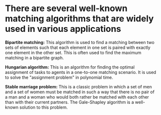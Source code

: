 # There are several well-known matching algorithms that are widely used in various applications

**Bipartite matching:** This algorithm is used to find a matching between two sets of elements such that each element in one set is paired with exactly one element in the other set. This is often used to find the maximum matching in a bipartite graph.

**Hungarian algorithm:** This is an algorithm for finding the optimal assignment of tasks to agents in a one-to-one matching scenario. It is used to solve the "assignment problem" in polynomial time.

**Stable marriage problem:** This is a classic problem in which a set of men and a set of women must be matched in such a way that there is no pair of a man and a woman who would both rather be matched with each other than with their current partners. The Gale-Shapley algorithm is a well-known solution to this problem.
